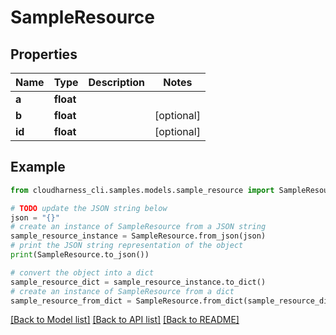 # SampleResource



## Properties

Name | Type | Description | Notes
------------ | ------------- | ------------- | -------------
**a** | **float** |  | 
**b** | **float** |  | [optional] 
**id** | **float** |  | [optional] 

## Example

```python
from cloudharness_cli.samples.models.sample_resource import SampleResource

# TODO update the JSON string below
json = "{}"
# create an instance of SampleResource from a JSON string
sample_resource_instance = SampleResource.from_json(json)
# print the JSON string representation of the object
print(SampleResource.to_json())

# convert the object into a dict
sample_resource_dict = sample_resource_instance.to_dict()
# create an instance of SampleResource from a dict
sample_resource_from_dict = SampleResource.from_dict(sample_resource_dict)
```
[[Back to Model list]](../README.md#documentation-for-models) [[Back to API list]](../README.md#documentation-for-api-endpoints) [[Back to README]](../README.md)


